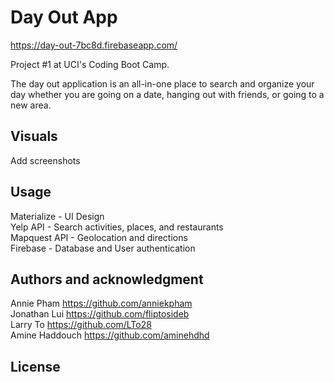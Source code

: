# Day Out App

https://day-out-7bc8d.firebaseapp.com/

Project #1 at UCI's Coding Boot Camp.

The day out application is an all-in-one place to search and organize your day whether you are going on a date, hanging out with friends, or going to a new area.

## Visuals

Add screenshots

## Usage

Materialize - UI Design
<br>
Yelp API - Search activities, places, and restaurants
<br>
Mapquest API - Geolocation and directions
<br>
Firebase - Database and User authentication

## Authors and acknowledgment

Annie Pham      https://github.com/anniekpham
<br>
Jonathan Lui    https://github.com/fliptosideb
<br>
Larry To        https://github.com/LTo28
<br>
Amine Haddouch  https://github.com/aminehdhd


## License
